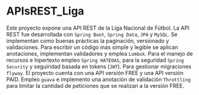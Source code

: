 # APIsREST_Liga
Este proyecto expone una API REST de la Liga Nacional de Fútbol. La API REST fue desarrollada con `Spring Boot`, `Spring Data`, `JPA` y `MySQL`. Se implementan como buenas prácticas la paginación, versionado y validaciones. Para escribir un código más simple y legible se aplican anotaciones, implementan validadores y emplea `Lombok`.  Para el manejo de recursos e hipertexto empleo `Spring HATEOAS`, para la seguridad `Spring Security` y seguiridad basada en tokens (`JWT`). Para gestionar migraciones `flyway`. El proyecto cuenta con una API versión FREE y una API versión PAID. Empleo `guava` e implemento una anotación de validación `Throttling` para limitar la cantidad de peticiones que se realizan a la versión FREE.
